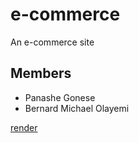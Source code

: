 # e-commerce
An e-commerce site

## Members

- Panashe Gonese
- Bernard Michael Olayemi

[render](https://e-commerce-xk2o.onrender.com)